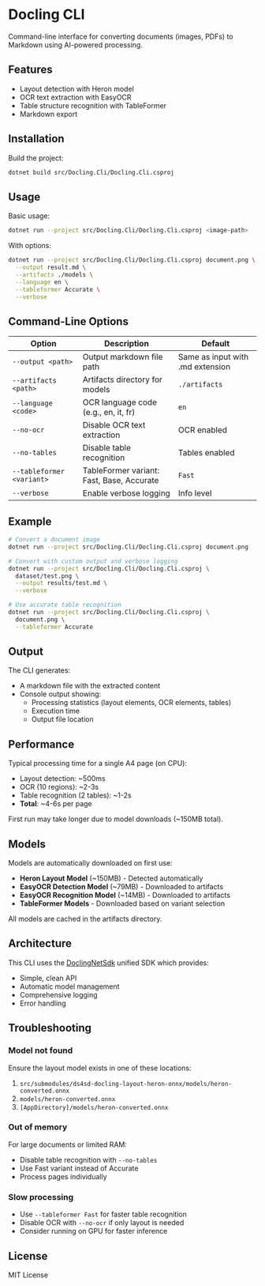 # Docling CLI

Command-line interface for converting documents (images, PDFs) to Markdown using AI-powered processing.

## Features

- Layout detection with Heron model
- OCR text extraction with EasyOCR
- Table structure recognition with TableFormer
- Markdown export

## Installation

Build the project:

```bash
dotnet build src/Docling.Cli/Docling.Cli.csproj
```

## Usage

Basic usage:

```bash
dotnet run --project src/Docling.Cli/Docling.Cli.csproj <image-path>
```

With options:

```bash
dotnet run --project src/Docling.Cli/Docling.Cli.csproj document.png \
  --output result.md \
  --artifacts ./models \
  --language en \
  --tableformer Accurate \
  --verbose
```

## Command-Line Options

| Option | Description | Default |
|--------|-------------|---------|
| `--output <path>` | Output markdown file path | Same as input with .md extension |
| `--artifacts <path>` | Artifacts directory for models | `./artifacts` |
| `--language <code>` | OCR language code (e.g., en, it, fr) | `en` |
| `--no-ocr` | Disable OCR text extraction | OCR enabled |
| `--no-tables` | Disable table recognition | Tables enabled |
| `--tableformer <variant>` | TableFormer variant: Fast, Base, Accurate | `Fast` |
| `--verbose` | Enable verbose logging | Info level |

## Example

```bash
# Convert a document image
dotnet run --project src/Docling.Cli/Docling.Cli.csproj document.png

# Convert with custom output and verbose logging
dotnet run --project src/Docling.Cli/Docling.Cli.csproj \
  dataset/test.png \
  --output results/test.md \
  --verbose

# Use accurate table recognition
dotnet run --project src/Docling.Cli/Docling.Cli.csproj \
  document.png \
  --tableformer Accurate
```

## Output

The CLI generates:

- A markdown file with the extracted content
- Console output showing:
  - Processing statistics (layout elements, OCR elements, tables)
  - Execution time
  - Output file location

## Performance

Typical processing time for a single A4 page (on CPU):

- Layout detection: ~500ms
- OCR (10 regions): ~2-3s
- Table recognition (2 tables): ~1-2s
- **Total**: ~4-6s per page

First run may take longer due to model downloads (~150MB total).

## Models

Models are automatically downloaded on first use:

- **Heron Layout Model** (~150MB) - Detected automatically
- **EasyOCR Detection Model** (~79MB) - Downloaded to artifacts
- **EasyOCR Recognition Model** (~14MB) - Downloaded to artifacts
- **TableFormer Models** - Downloaded based on variant selection

All models are cached in the artifacts directory.

## Architecture

This CLI uses the [DoclingNetSdk](../DoclingNetSdk/) unified SDK which provides:

- Simple, clean API
- Automatic model management
- Comprehensive logging
- Error handling

## Troubleshooting

### Model not found

Ensure the layout model exists in one of these locations:

1. `src/submodules/ds4sd-docling-layout-heron-onnx/models/heron-converted.onnx`
2. `models/heron-converted.onnx`
3. `[AppDirectory]/models/heron-converted.onnx`

### Out of memory

For large documents or limited RAM:

- Disable table recognition with `--no-tables`
- Use Fast variant instead of Accurate
- Process pages individually

### Slow processing

- Use `--tableformer Fast` for faster table recognition
- Disable OCR with `--no-ocr` if only layout is needed
- Consider running on GPU for faster inference

## License

MIT License
